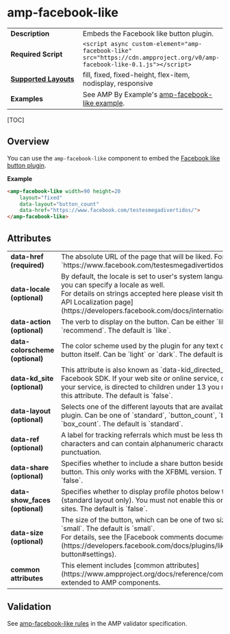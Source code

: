 <!---
Copyright 2017 The AMP HTML Authors. All Rights Reserved.

Licensed under the Apache License, Version 2.0 (the "License");
you may not use this file except in compliance with the License.
You may obtain a copy of the License at

      http://www.apache.org/licenses/LICENSE-2.0

Unless required by applicable law or agreed to in writing, software
distributed under the License is distributed on an "AS-IS" BASIS,
WITHOUT WARRANTIES OR CONDITIONS OF ANY KIND, either express or implied.
See the License for the specific language governing permissions and
limitations under the License.
-->

# amp-facebook-like

<table>
  <tr>
    <td width="40%"><strong>Description</strong></td>
    <td>Embeds the Facebook like button plugin.</td>
  </tr>
  <tr>
    <td width="40%"><strong>Required Script</strong></td>
    <td><code>&lt;script async custom-element="amp-facebook-like" src="https://cdn.ampproject.org/v0/amp-facebook-like-0.1.js">&lt;/script></code></td>
  </tr>
  <tr>
    <td class="col-fourty"><strong><a href="https://www.ampproject.org/docs/guides/responsive/control_layout.html">Supported Layouts</a></strong></td>
    <td>fill, fixed, fixed-height, flex-item, nodisplay, responsive</td>
  </tr>
  <tr>
    <td><strong>Examples</strong></td>
    <td>See AMP By Example's <a href="https://ampbyexample.com/components/amp-facebook-like/">amp-facebook-like example</a>.</td>
  </tr>
</table>

[TOC]

## Overview

You can use the `amp-facebook-like` component to embed the [Facebook like button plugin](https://developers.facebook.com/docs/plugins/like-button).

**Example**

```html
<amp-facebook-like width=90 height=20
    layout="fixed"
    data-layout="button_count"
    data-href="https://www.facebook.com/testesmegadivertidos/">
</amp-facebook-like>
```
## Attributes
<table class="ad-m-table-listing">
  <tr>
    <td width="40%"><strong>data-href (required)</strong></td>
    <td>The absolute URL of the page that will be liked. For example, `https://www.facebook.com/testesmegadivertidos/`.</td>
  </tr>
  <tr>
    <td width="40%"><strong>data-locale (optional)</strong></td>
    <td>By default, the locale is set to user's system language; however, you can specify a locale as well. <br> For details on strings accepted here please visit the [Facebook API Localization page](https://developers.facebook.com/docs/internationalization)</td>
  </tr>
  <tr>
    <td width="40%"><strong>data-action (optional)</strong></td>
    <td>The verb to display on the button. Can be either `like` or `recommend`. The default is `like`.</td>
  </tr>
  <tr>
    <td width="40%"><strong>data-colorscheme (optional)</strong></td>
    <td>The color scheme used by the plugin for any text outside of the button itself. Can be `light` or `dark`. The default is `light`.</td>
  </tr>
  <tr>
    <td width="40%"><strong>data-kd_site  (optional)</strong></td>
    <td>This attribute is also known as `data-kid_directed_site` in the Facebook SDK.
    If your web site or online service, or a portion of your service, is directed to children under 13 you must enable this attribute. The default is `false`.</td>
  </tr>
  <tr>
    <td width="40%"><strong>data-layout (optional)</strong></td>
    <td>Selects one of the different layouts that are available for the plugin. Can be one of `standard`, `button_count`, `button` or `box_count`. The default is `standard`.</td>
  </tr>
  <tr>
    <td width="40%"><strong>data-ref (optional)</strong></td>
    <td>A label for tracking referrals which must be less than 50 characters and can contain alphanumeric characters and some punctuation.</td>
  </tr>
  <tr>
    <td width="40%"><strong>data-share (optional)</strong></td>
    <td>Specifies whether to include a share button beside the Like button. This only works with the XFBML version. The default is `false`.</td>
  </tr>
  <tr>
    <td width="40%"><strong>data-show_faces (optional)</strong></td>
    <td>Specifies whether to display profile photos below the button (standard layout only). You must not enable this on child-directed sites. The default is `false`.</td>
  </tr>
  <tr>
    <td width="40%"><strong>data-size (optional)</strong></td>
    <td>The size of the button, which can be one of two sizes, `large` or `small`. The default is `small`. <br>For details, see the [Facebook comments documentation](https://developers.facebook.com/docs/plugins/like-button#settings).</td>
  </tr>
  <tr>
    <td width="40%"><strong>common attributes</strong></td>
    <td>This element includes [common attributes](https://www.ampproject.org/docs/reference/common_attributes) extended to AMP components.</td>
  </tr>
</table>


## Validation

See [amp-facebook-like rules](https://github.com/ampproject/amphtml/blob/master/extensions/amp-facebook-like/validator-amp-facebook-like.protoascii) in the AMP validator specification.
